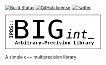 [![Build Status](https://travis-ci.com/ipds/BigInt.svg?branch=master)](https://travis-ci.com/ipds/BigInt) 
[![GitHub license](https://img.shields.io/github/license/ipds/BigInt.svg)](https://github.com/ipds/BigInt/blob/master/LICENSE)
[![Twitter](https://img.shields.io/twitter/url/https/github.com/ipds/BigInt.svg?style=social)](https://twitter.com/intent/tweet?text=Wow:&url=https%3A%2F%2Fgithub.com%2Fipds%2FBigInt)


![BigInt](imgs/BIGint-logo.png)

A simple c++ multiprecision library

